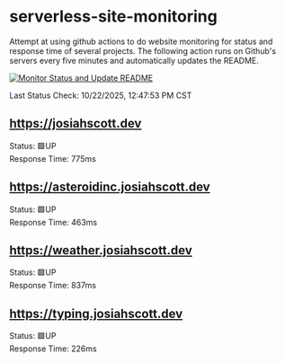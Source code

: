 # serverless-site-monitoring
Attempt at using github actions to do website monitoring for status and response time of several projects. The following action runs on Github's servers every five minutes and automatically updates the README.  

[![Monitor Status and Update README](https://github.com/JosiahSco/serverless-site-monitoring/actions/workflows/monitor.yaml/badge.svg)](https://github.com/JosiahSco/serverless-site-monitoring/actions/workflows/monitor.yaml)

Last Status Check: 10/22/2025, 12:47:53 PM CST

## https://josiahscott.dev
Status: 🟩UP  
Response Time: 775ms

## https://asteroidinc.josiahscott.dev
Status: 🟩UP  
Response Time: 463ms

## https://weather.josiahscott.dev
Status: 🟩UP  
Response Time: 837ms

## https://typing.josiahscott.dev
Status: 🟩UP  
Response Time: 226ms

